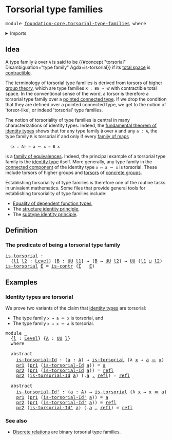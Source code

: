 # Torsorial type families

<pre class="Agda"><a id="36" class="Keyword">module</a> <a id="43" href="foundation-core.torsorial-type-families.html" class="Module">foundation-core.torsorial-type-families</a> <a id="83" class="Keyword">where</a>
</pre>
<details><summary>Imports</summary>

<pre class="Agda"><a id="139" class="Keyword">open</a> <a id="144" class="Keyword">import</a> <a id="151" href="foundation.dependent-pair-types.html" class="Module">foundation.dependent-pair-types</a>
<a id="183" class="Keyword">open</a> <a id="188" class="Keyword">import</a> <a id="195" href="foundation.universe-levels.html" class="Module">foundation.universe-levels</a>

<a id="223" class="Keyword">open</a> <a id="228" class="Keyword">import</a> <a id="235" href="foundation-core.contractible-types.html" class="Module">foundation-core.contractible-types</a>
<a id="270" class="Keyword">open</a> <a id="275" class="Keyword">import</a> <a id="282" href="foundation-core.identity-types.html" class="Module">foundation-core.identity-types</a>
</pre>
</details>

## Idea

A type family `B` over `A` is said to be
{{#concept "torsorial" Disambiguation="type family" Agda=is-torsorial}} if its
[total space](foundation.dependent-pair-types.md) is
[contractible](foundation-core.contractible-types.md).

The terminology of torsorial type families is derived from torsors of
[higher group theory](higher-group-theory.md), which are type families
`X : BG → 𝒰` with contractible total space. In the conventional sense of the
word, a torsor is therefore a torsorial type family over a
[pointed connected type](higher-group-theory.higher-groups.md). If we drop the
condition that they are defined over a pointed connected type, we get to the
notion of 'torsor-like', or indeed 'torsorial' type families.

The notion of torsoriality of type families is central in many characterizations
of identity types. Indeed, the
[fundamental theorem of identity types](foundation.fundamental-theorem-of-identity-types.md)
shows that for any type family `B` over `A` and any `a : A`, the type family `B`
is torsorial if and only if every
[family of maps](foundation.families-of-maps.md)

```text
  (x : A) → a ＝ x → B x
```

is a [family of equivalences](foundation.families-of-equivalences.md). Indeed,
the principal example of a torsorial type family is the
[identity type](foundation-core.identity-types.md) itself. More generally, any
type family in the [connected component](foundation.connected-components.md) of
the identity type `x ↦ a ＝ x` is torsorial. These include torsors of higher
groups and [torsors](group-theory.torsors.md) of
[concrete groups](group-theory.concrete-groups.md).

Establishing torsoriality of type families is therefore one of the routine tasks
in univalent mathematics. Some files that provide general tools for establishing
torsoriality of type families include:

- [Equality of dependent function types](foundation.equality-dependent-function-types.md),
- The
  [structure identity principle](foundation.structure-identity-principle.md),
- The [subtype identity principle](foundation.subtype-identity-principle.md).

## Definition

### The predicate of being a torsorial type family

<pre class="Agda"><a id="is-torsorial"></a><a id="2474" href="foundation-core.torsorial-type-families.html#2474" class="Function">is-torsorial</a> <a id="2487" class="Symbol">:</a>
  <a id="2491" class="Symbol">{</a><a id="2492" href="foundation-core.torsorial-type-families.html#2492" class="Bound">l1</a> <a id="2495" href="foundation-core.torsorial-type-families.html#2495" class="Bound">l2</a> <a id="2498" class="Symbol">:</a> <a id="2500" href="Agda.Primitive.html#742" class="Postulate">Level</a><a id="2505" class="Symbol">}</a> <a id="2507" class="Symbol">{</a><a id="2508" href="foundation-core.torsorial-type-families.html#2508" class="Bound">B</a> <a id="2510" class="Symbol">:</a> <a id="2512" href="Agda.Primitive.html#388" class="Primitive">UU</a> <a id="2515" href="foundation-core.torsorial-type-families.html#2492" class="Bound">l1</a><a id="2517" class="Symbol">}</a> <a id="2519" class="Symbol">→</a> <a id="2521" class="Symbol">(</a><a id="2522" href="foundation-core.torsorial-type-families.html#2508" class="Bound">B</a> <a id="2524" class="Symbol">→</a> <a id="2526" href="Agda.Primitive.html#388" class="Primitive">UU</a> <a id="2529" href="foundation-core.torsorial-type-families.html#2495" class="Bound">l2</a><a id="2531" class="Symbol">)</a> <a id="2533" class="Symbol">→</a> <a id="2535" href="Agda.Primitive.html#388" class="Primitive">UU</a> <a id="2538" class="Symbol">(</a><a id="2539" href="foundation-core.torsorial-type-families.html#2492" class="Bound">l1</a> <a id="2542" href="Agda.Primitive.html#961" class="Primitive Operator">⊔</a> <a id="2544" href="foundation-core.torsorial-type-families.html#2495" class="Bound">l2</a><a id="2546" class="Symbol">)</a>
<a id="2548" href="foundation-core.torsorial-type-families.html#2474" class="Function">is-torsorial</a> <a id="2561" href="foundation-core.torsorial-type-families.html#2561" class="Bound">E</a> <a id="2563" class="Symbol">=</a> <a id="2565" href="foundation-core.contractible-types.html#894" class="Function">is-contr</a> <a id="2574" class="Symbol">(</a><a id="2575" href="foundation.dependent-pair-types.html#583" class="Record">Σ</a> <a id="2577" class="Symbol">_</a> <a id="2579" href="foundation-core.torsorial-type-families.html#2561" class="Bound">E</a><a id="2580" class="Symbol">)</a>
</pre>
## Examples

### Identity types are torsorial

We prove two variants of the claim that
[identity types](foundation-core.identity-types.md) are torsorial:

- The type family `x ↦ a ＝ x` is torsorial, and
- The type family `x ↦ x ＝ a` is torsorial.

<pre class="Agda"><a id="2843" class="Keyword">module</a> <a id="2850" href="foundation-core.torsorial-type-families.html#2850" class="Module">_</a>
  <a id="2854" class="Symbol">{</a><a id="2855" href="foundation-core.torsorial-type-families.html#2855" class="Bound">l</a> <a id="2857" class="Symbol">:</a> <a id="2859" href="Agda.Primitive.html#742" class="Postulate">Level</a><a id="2864" class="Symbol">}</a> <a id="2866" class="Symbol">{</a><a id="2867" href="foundation-core.torsorial-type-families.html#2867" class="Bound">A</a> <a id="2869" class="Symbol">:</a> <a id="2871" href="Agda.Primitive.html#388" class="Primitive">UU</a> <a id="2874" href="foundation-core.torsorial-type-families.html#2855" class="Bound">l</a><a id="2875" class="Symbol">}</a>
  <a id="2879" class="Keyword">where</a>

  <a id="2888" class="Keyword">abstract</a>
    <a id="2901" href="foundation-core.torsorial-type-families.html#2901" class="Function">is-torsorial-Id</a> <a id="2917" class="Symbol">:</a> <a id="2919" class="Symbol">(</a><a id="2920" href="foundation-core.torsorial-type-families.html#2920" class="Bound">a</a> <a id="2922" class="Symbol">:</a> <a id="2924" href="foundation-core.torsorial-type-families.html#2867" class="Bound">A</a><a id="2925" class="Symbol">)</a> <a id="2927" class="Symbol">→</a> <a id="2929" href="foundation-core.torsorial-type-families.html#2474" class="Function">is-torsorial</a> <a id="2942" class="Symbol">(λ</a> <a id="2945" href="foundation-core.torsorial-type-families.html#2945" class="Bound">x</a> <a id="2947" class="Symbol">→</a> <a id="2949" href="foundation-core.torsorial-type-families.html#2920" class="Bound">a</a> <a id="2951" href="foundation-core.identity-types.html#2713" class="Function Operator">＝</a> <a id="2953" href="foundation-core.torsorial-type-families.html#2945" class="Bound">x</a><a id="2954" class="Symbol">)</a>
    <a id="2960" href="foundation.dependent-pair-types.html#681" class="Field">pr1</a> <a id="2964" class="Symbol">(</a><a id="2965" href="foundation.dependent-pair-types.html#681" class="Field">pr1</a> <a id="2969" class="Symbol">(</a><a id="2970" href="foundation-core.torsorial-type-families.html#2901" class="Function">is-torsorial-Id</a> <a id="2986" href="foundation-core.torsorial-type-families.html#2986" class="Bound">a</a><a id="2987" class="Symbol">))</a> <a id="2990" class="Symbol">=</a> <a id="2992" href="foundation-core.torsorial-type-families.html#2986" class="Bound">a</a>
    <a id="2998" href="foundation.dependent-pair-types.html#693" class="Field">pr2</a> <a id="3002" class="Symbol">(</a><a id="3003" href="foundation.dependent-pair-types.html#681" class="Field">pr1</a> <a id="3007" class="Symbol">(</a><a id="3008" href="foundation-core.torsorial-type-families.html#2901" class="Function">is-torsorial-Id</a> <a id="3024" href="foundation-core.torsorial-type-families.html#3024" class="Bound">a</a><a id="3025" class="Symbol">))</a> <a id="3028" class="Symbol">=</a> <a id="3030" href="foundation-core.identity-types.html#2682" class="InductiveConstructor">refl</a>
    <a id="3039" href="foundation.dependent-pair-types.html#693" class="Field">pr2</a> <a id="3043" class="Symbol">(</a><a id="3044" href="foundation-core.torsorial-type-families.html#2901" class="Function">is-torsorial-Id</a> <a id="3060" href="foundation-core.torsorial-type-families.html#3060" class="Bound">a</a><a id="3061" class="Symbol">)</a> <a id="3063" class="Symbol">(</a><a id="3064" class="DottedPattern Symbol">.</a><a id="3065" href="foundation-core.torsorial-type-families.html#3060" class="DottedPattern Bound">a</a> <a id="3067" href="foundation.dependent-pair-types.html#787" class="InductiveConstructor Operator">,</a> <a id="3069" href="foundation-core.identity-types.html#2682" class="InductiveConstructor">refl</a><a id="3073" class="Symbol">)</a> <a id="3075" class="Symbol">=</a> <a id="3077" href="foundation-core.identity-types.html#2682" class="InductiveConstructor">refl</a>

  <a id="3085" class="Keyword">abstract</a>
    <a id="3098" href="foundation-core.torsorial-type-families.html#3098" class="Function">is-torsorial-Id&#39;</a> <a id="3115" class="Symbol">:</a> <a id="3117" class="Symbol">(</a><a id="3118" href="foundation-core.torsorial-type-families.html#3118" class="Bound">a</a> <a id="3120" class="Symbol">:</a> <a id="3122" href="foundation-core.torsorial-type-families.html#2867" class="Bound">A</a><a id="3123" class="Symbol">)</a> <a id="3125" class="Symbol">→</a> <a id="3127" href="foundation-core.torsorial-type-families.html#2474" class="Function">is-torsorial</a> <a id="3140" class="Symbol">(λ</a> <a id="3143" href="foundation-core.torsorial-type-families.html#3143" class="Bound">x</a> <a id="3145" class="Symbol">→</a> <a id="3147" href="foundation-core.torsorial-type-families.html#3143" class="Bound">x</a> <a id="3149" href="foundation-core.identity-types.html#2713" class="Function Operator">＝</a> <a id="3151" href="foundation-core.torsorial-type-families.html#3118" class="Bound">a</a><a id="3152" class="Symbol">)</a>
    <a id="3158" href="foundation.dependent-pair-types.html#681" class="Field">pr1</a> <a id="3162" class="Symbol">(</a><a id="3163" href="foundation.dependent-pair-types.html#681" class="Field">pr1</a> <a id="3167" class="Symbol">(</a><a id="3168" href="foundation-core.torsorial-type-families.html#3098" class="Function">is-torsorial-Id&#39;</a> <a id="3185" href="foundation-core.torsorial-type-families.html#3185" class="Bound">a</a><a id="3186" class="Symbol">))</a> <a id="3189" class="Symbol">=</a> <a id="3191" href="foundation-core.torsorial-type-families.html#3185" class="Bound">a</a>
    <a id="3197" href="foundation.dependent-pair-types.html#693" class="Field">pr2</a> <a id="3201" class="Symbol">(</a><a id="3202" href="foundation.dependent-pair-types.html#681" class="Field">pr1</a> <a id="3206" class="Symbol">(</a><a id="3207" href="foundation-core.torsorial-type-families.html#3098" class="Function">is-torsorial-Id&#39;</a> <a id="3224" href="foundation-core.torsorial-type-families.html#3224" class="Bound">a</a><a id="3225" class="Symbol">))</a> <a id="3228" class="Symbol">=</a> <a id="3230" href="foundation-core.identity-types.html#2682" class="InductiveConstructor">refl</a>
    <a id="3239" href="foundation.dependent-pair-types.html#693" class="Field">pr2</a> <a id="3243" class="Symbol">(</a><a id="3244" href="foundation-core.torsorial-type-families.html#3098" class="Function">is-torsorial-Id&#39;</a> <a id="3261" href="foundation-core.torsorial-type-families.html#3261" class="Bound">a</a><a id="3262" class="Symbol">)</a> <a id="3264" class="Symbol">(</a><a id="3265" class="DottedPattern Symbol">.</a><a id="3266" href="foundation-core.torsorial-type-families.html#3261" class="DottedPattern Bound">a</a> <a id="3268" href="foundation.dependent-pair-types.html#787" class="InductiveConstructor Operator">,</a> <a id="3270" href="foundation-core.identity-types.html#2682" class="InductiveConstructor">refl</a><a id="3274" class="Symbol">)</a> <a id="3276" class="Symbol">=</a> <a id="3278" href="foundation-core.identity-types.html#2682" class="InductiveConstructor">refl</a>
</pre>
### See also

- [Discrete relations](foundation.discrete-relations.md) are binary torsorial
  type families.
